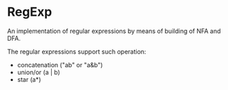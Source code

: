 # RegExp
An implementation of regular expressions by means of building of NFA and DFA.

The regular expressions support such operation: 
- concatenation ("ab" or "a&b")
- union/or (a | b)
- star (a*)
